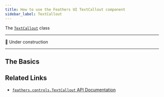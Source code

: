```yaml
---
title: How to use the Feathers UI TextCallout component
sidebar_label: TextCallout
---
```


The [`TextCallout`](https://api.feathersui.com/current/feathers/controls/TextCallout.html) class

---

🚧 Under construction

---

## The Basics

## Related Links

- [`feathers.controls.TextCallout` API Documentation](https://api.feathersui.com/current/feathers/controls/TextCallout.html)
